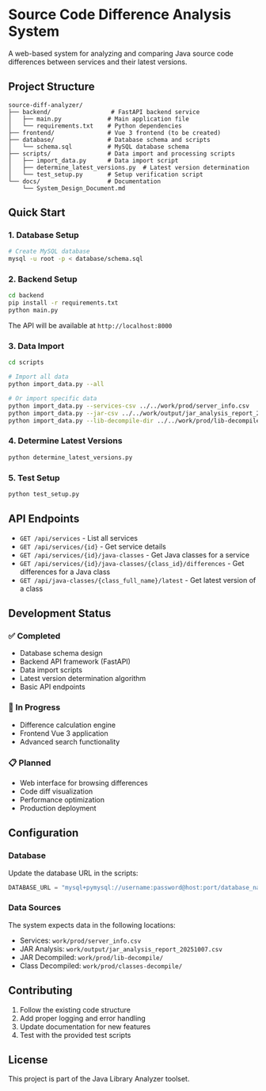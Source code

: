# Source Code Difference Analysis System

A web-based system for analyzing and comparing Java source code differences between services and their latest versions.

## Project Structure

```
source-diff-analyzer/
├── backend/                 # FastAPI backend service
│   ├── main.py             # Main application file
│   └── requirements.txt    # Python dependencies
├── frontend/               # Vue 3 frontend (to be created)
├── database/               # Database schema and scripts
│   └── schema.sql          # MySQL database schema
├── scripts/                # Data import and processing scripts
│   ├── import_data.py      # Data import script
│   ├── determine_latest_versions.py  # Latest version determination
│   └── test_setup.py       # Setup verification script
└── docs/                   # Documentation
    └── System_Design_Document.md
```

## Quick Start

### 1. Database Setup

```bash
# Create MySQL database
mysql -u root -p < database/schema.sql
```

### 2. Backend Setup

```bash
cd backend
pip install -r requirements.txt
python main.py
```

The API will be available at `http://localhost:8000`

### 3. Data Import

```bash
cd scripts

# Import all data
python import_data.py --all

# Or import specific data
python import_data.py --services-csv ../../work/prod/server_info.csv
python import_data.py --jar-csv ../../work/output/jar_analysis_report_20251007.csv
python import_data.py --lib-decompile-dir ../../work/prod/lib-decompile --classes-decompile-dir ../../work/prod/classes-decompile
```

### 4. Determine Latest Versions

```bash
python determine_latest_versions.py
```

### 5. Test Setup

```bash
python test_setup.py
```

## API Endpoints

- `GET /api/services` - List all services
- `GET /api/services/{id}` - Get service details
- `GET /api/services/{id}/java-classes` - Get Java classes for a service
- `GET /api/services/{id}/java-classes/{class_id}/differences` - Get differences for a Java class
- `GET /api/java-classes/{class_full_name}/latest` - Get latest version of a class

## Development Status

### ✅ Completed
- Database schema design
- Backend API framework (FastAPI)
- Data import scripts
- Latest version determination algorithm
- Basic API endpoints

### 🚧 In Progress
- Difference calculation engine
- Frontend Vue 3 application
- Advanced search functionality

### 📋 Planned
- Web interface for browsing differences
- Code diff visualization
- Performance optimization
- Production deployment

## Configuration

### Database
Update the database URL in the scripts:
```python
DATABASE_URL = "mysql+pymysql://username:password@host:port/database_name"
```

### Data Sources
The system expects data in the following locations:
- Services: `work/prod/server_info.csv`
- JAR Analysis: `work/output/jar_analysis_report_20251007.csv`
- JAR Decompiled: `work/prod/lib-decompile/`
- Class Decompiled: `work/prod/classes-decompile/`

## Contributing

1. Follow the existing code structure
2. Add proper logging and error handling
3. Update documentation for new features
4. Test with the provided test scripts

## License

This project is part of the Java Library Analyzer toolset.
